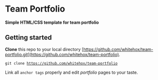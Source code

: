 **Team Portfolio**
==================

**Simple HTML/CSS template for team portfolio**

Getting started
---------------
**Clone** this repo to your local directory [https://github.com/whitehox/team-portfolio.git](https://github.com/whitehox/team-portfolio).

<code>git clone https://github.com/whitehox/team-portfolio</code>

Link all `anchor tags` properly and edit *portfolio* pages to your taste.
